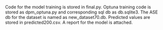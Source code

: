 Code for the model training is stored in final.py. Optuna training code is stored as dpm_optuna.py and corresponding sql db as db.sqlite3. The ASE db for the dataset is named as new_dataset70.db. Predicted values are stored in predicted200.csv. A report for the model is attached.
